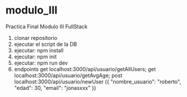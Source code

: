 # modulo_III
Practica Final Modulo III FullStack
1) clonar repositorio
2) ejecutar el script de la DB
3) ejecutar: npm install
4) ejecutar: npm init
5) ejecutar: npm run dev
6) endpoints get localhost:3000/api/usuario/getAllUsers; get localhost:3000/api/usuario/getAvgAge; post localhost:3000/api/usuario/newUser ({
    "nombre_usuario": "roberto",
    "edad": 30,
    "email": "jonasxxx"
})
